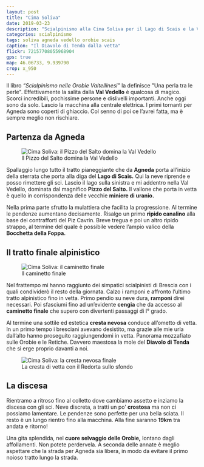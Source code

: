 ```yaml
---
layout: post
title: "Cima Soliva"
date: 2019-03-23
description: "Scialpinismo alla Cima Soliva per il Lago di Scais e la Val Vedello con partenza dalla centrale elettrica di Agneda"
categories: scialpinismo
tags: soliva agneda vedello orobie scais
caption: "Il Diavolo di Tenda dalla vetta"
flickr: 72157708055968904
gps: true
map: 46.06733, 9.939790
crop: x_950
---
```


Il libro *“Scialpinismo nelle Orobie Valtellinesi”* la definisce "Una perla tra le perle". Effettivamente la salita dalla **Val Vedello** è qualcosa di magico. Scorci incredibili, pochissime persone e dislivelli importanti. Anche oggi sono da solo. Lascio la macchina alla centrale elettrica. I primi tornanti per Agneda sono coperti di ghiaccio. Col senno di poi ce l’avrei fatta, ma è sempre meglio non rischiare.

## Partenza da Agneda

<figure>
    <img src="https://live.staticflickr.com/7926/40600129353_c4a1ff773e_c.jpg" alt="Cima Soliva: il Pizzo del Salto domina la Val Vedello" /> 
    <figcaption>Il Pizzo del Salto domina la Val Vedello</figcaption>
</figure>

Spallaggio lungo tutto il tratto pianeggiante che da **Agneda** porta all’inizio della sterrata che porta alla diga del **Lago di Scais.** Qui la neve riprende e posso rimettere gli sci. Lascio il lago sulla sinistra e mi addentro nella Val Vedello, dominata dal magnifico **Pizzo del Salto.** Il vallone che porta in vetta è quello in corrispondenza delle vecchie **miniere di uranio.** 

Nella prima parte sfrutto la mulattiera che facilita la progressione. Al termine le pendenze aumentano decisamente. Risalgo un primo **ripido canalino** alla base dei contrafforti del Piz Cavrin. Breve tregua e poi un altro ripido strappo, al termine del quale è possibile vedere l’ampio valico della **Bocchetta della Foppa.**

## Il tratto finale alpinistico

<figure>
    <img src="https://live.staticflickr.com/7809/47513205032_04667d7e7c_c.jpg" alt="Cima Soliva: il caminetto finale" /> 
    <figcaption>Il caminetto finale</figcaption>
</figure>

Nel frattempo mi hanno raggiunto dei simpatici scialpinisti di Brescia con i quali condividerò il resto della giornata. Calzo i ramponi e affronto l’ultimo tratto alpinistico fino in vetta. Primo pendio su neve dura, **ramponi** direi necessari. Poi sfasciumi fino ad un’evidente **cengia** che da accesso al **caminetto finale** che supero con divertenti passaggi di I° grado. 

Al termine una sottile ed estetica **cresta nevosa** conduce all’ometto di vetta. In un primo tempo i bresciani avevano desistito, ma grazie alle mie urla dall’alto hanno proseguito raggiungendomi in vetta. Panorama mozzafiato sulle Orobie e le Retiche. Davvero maestosa la mole del **Diavolo di Tenda** che si erge proprio davanti a noi. 

<figure>
    <img src="https://live.staticflickr.com/7823/40600137443_fb51624095_c.jpg" alt="Cima Soliva: la cresta nevosa finale" /> 
    <figcaption>La cresta di vetta con il Redorta sullo sfondo</figcaption>
</figure>

## La discesa
Rientramo a ritroso fino al colletto dove cambiamo assetto e inziamo la discesa con gli sci. Neve discreta, a tratti un po’ **crostosa** ma non ci possiamo lamentare. Le pendenze sono perfette per una bella sciata. Il resto è un lungo rientro fino alla macchina. Alla fine saranno **19km** tra andata e ritorno! 

Una gita splendida, nel **cuore selvaggio delle Orobie,** lontano dagli affollamenti. Non potete perdervela. A seconda delle annate è meglio aspettare che la strada per Agneda sia libera, in modo da evitare il primo noioso tratto lungo la strada.
